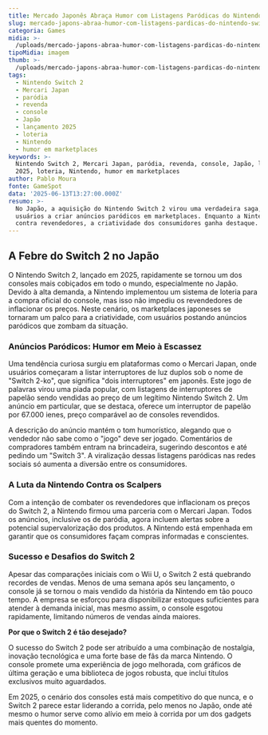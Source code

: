 ```yaml
---
title: Mercado Japonês Abraça Humor com Listagens Paródicas do Nintendo Switch 2
slug: mercado-japons-abraa-humor-com-listagens-pardicas-do-nintendo-switch-2
categoria: Games
midia: >-
  /uploads/mercado-japons-abraa-humor-com-listagens-pardicas-do-nintendo-switch-2-thumb.jpg
tipoMidia: imagem
thumb: >-
  /uploads/mercado-japons-abraa-humor-com-listagens-pardicas-do-nintendo-switch-2-thumb.jpg
tags:
  - Nintendo Switch 2
  - Mercari Japan
  - paródia
  - revenda
  - console
  - Japão
  - lançamento 2025
  - loteria
  - Nintendo
  - humor em marketplaces
keywords: >-
  Nintendo Switch 2, Mercari Japan, paródia, revenda, console, Japão, lançamento
  2025, loteria, Nintendo, humor em marketplaces
author: Pablo Moura
fonte: GameSpot
data: '2025-06-13T13:27:00.000Z'
resumo: >-
  No Japão, a aquisição do Nintendo Switch 2 virou uma verdadeira saga, levando
  usuários a criar anúncios paródicos em marketplaces. Enquanto a Nintendo luta
  contra revendedores, a criatividade dos consumidores ganha destaque.
---
```


## A Febre do Switch 2 no Japão

O Nintendo Switch 2, lançado em 2025, rapidamente se tornou um dos consoles mais cobiçados em todo o mundo, especialmente no Japão. Devido à alta demanda, a Nintendo implementou um sistema de loteria para a compra oficial do console, mas isso não impediu os revendedores de inflacionar os preços. Neste cenário, os marketplaces japoneses se tornaram um palco para a criatividade, com usuários postando anúncios paródicos que zombam da situação.

### Anúncios Paródicos: Humor em Meio à Escassez

Uma tendência curiosa surgiu em plataformas como o Mercari Japan, onde usuários começaram a listar interruptores de luz duplos sob o nome de "Switch 2-ko", que significa "dois interruptores" em japonês. Este jogo de palavras virou uma piada popular, com listagens de interruptores de papelão sendo vendidas ao preço de um legítimo Nintendo Switch 2. Um anúncio em particular, que se destaca, oferece um interruptor de papelão por 67.000 ienes, preço comparável ao de consoles revendidos.

A descrição do anúncio mantém o tom humorístico, alegando que o vendedor não sabe como o "jogo" deve ser jogado. Comentários de compradores também entram na brincadeira, sugerindo descontos e até pedindo um "Switch 3". A viralização dessas listagens paródicas nas redes sociais só aumenta a diversão entre os consumidores.

### A Luta da Nintendo Contra os Scalpers

Com a intenção de combater os revendedores que inflacionam os preços do Switch 2, a Nintendo firmou uma parceria com o Mercari Japan. Todos os anúncios, inclusive os de paródia, agora incluem alertas sobre a potencial supervalorização dos produtos. A Nintendo está empenhada em garantir que os consumidores façam compras informadas e conscientes.

### Sucesso e Desafios do Switch 2

Apesar das comparações iniciais com o Wii U, o Switch 2 está quebrando recordes de vendas. Menos de uma semana após seu lançamento, o console já se tornou o mais vendido da história da Nintendo em tão pouco tempo. A empresa se esforçou para disponibilizar estoques suficientes para atender à demanda inicial, mas mesmo assim, o console esgotou rapidamente, limitando números de vendas ainda maiores.

**Por que o Switch 2 é tão desejado?**

O sucesso do Switch 2 pode ser atribuído a uma combinação de nostalgia, inovação tecnológica e uma forte base de fãs da marca Nintendo. O console promete uma experiência de jogo melhorada, com gráficos de última geração e uma biblioteca de jogos robusta, que inclui títulos exclusivos muito aguardados.

Em 2025, o cenário dos consoles está mais competitivo do que nunca, e o Switch 2 parece estar liderando a corrida, pelo menos no Japão, onde até mesmo o humor serve como alívio em meio à corrida por um dos gadgets mais quentes do momento.
